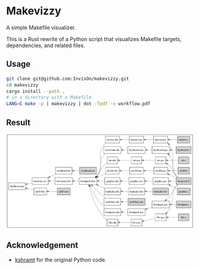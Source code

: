 # Makevizzy

A simple Makefile visualizer.

This is a Rust rewrite of a Python script that visualizes Makefile targets, dependencies, and related files.

## Usage

```sh
git clone git@github.com:InvisOn/makevizzy.git
cd makevizzy
cargo install --path .
# in a directory with a Makefile
LANG=C make -p | makevizzy | dot -Tpdf -o workflow.pdf
```

## Result

![result](result.png "result of makefile for hariboteOS") 

## Acknowledgement

- [kshramt](https://qiita.com/kshramt/items/dace8875d9686475f6cd) for the original Python code.
